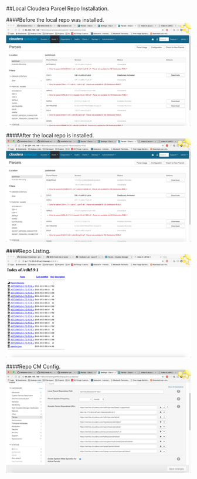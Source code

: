##Local Cloudera Parcel Repo Installation.

####Before the local repo was installed. 
![before_repo](../png/before_repo.png)


####After the local repo is installed.
![after_repo](../png/after_repo.png)


####Repo Listing.
![repo_list](../png/local_repo_listing.png)


####Repo CM Config.
![repo_config](../png/local_repo_add.png)

